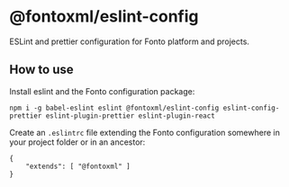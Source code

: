# @fontoxml/eslint-config

ESLint and prettier configuration for Fonto platform and projects.

## How to use

Install eslint and the Fonto configuration package:

```
npm i -g babel-eslint eslint @fontoxml/eslint-config eslint-config-prettier eslint-plugin-prettier eslint-plugin-react
```

Create an `.eslintrc` file extending the Fonto configuration somewhere in your project folder or in an ancestor:

```
{
	"extends": [ "@fontoxml" ]
}
```

